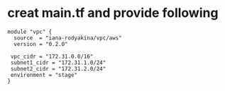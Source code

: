 # creat main.tf and provide following

```hcl
module "vpc" {
  source  = "iana-rodyakina/vpc/aws"
  version = "0.2.0"
 
 vpc_cidr = "172.31.0.0/16"
 subnet1_cidr = "172.31.1.0/24"
 subnet2_cidr = "172.31.2.0/24"
 environment = "stage"
}
```